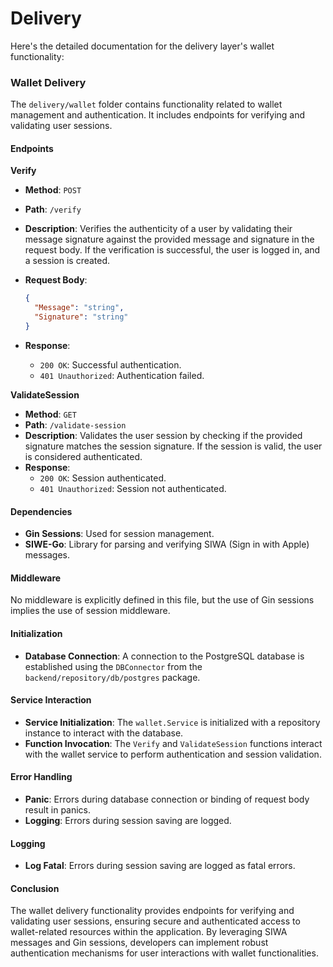 # Delivery

Here's the detailed documentation for the delivery layer's wallet functionality:

### Wallet Delivery&#x20;

The `delivery/wallet` folder contains functionality related to wallet management and authentication. It includes endpoints for verifying and validating user sessions.

#### Endpoints

**Verify**

* **Method**: `POST`
* **Path**: `/verify`
* **Description**: Verifies the authenticity of a user by validating their message signature against the provided message and signature in the request body. If the verification is successful, the user is logged in, and a session is created.
*   **Request Body**:

    ```json
    {
      "Message": "string",
      "Signature": "string"
    }
    ```
* **Response**:
  * `200 OK`: Successful authentication.
  * `401 Unauthorized`: Authentication failed.

**ValidateSession**

* **Method**: `GET`
* **Path**: `/validate-session`
* **Description**: Validates the user session by checking if the provided signature matches the session signature. If the session is valid, the user is considered authenticated.
* **Response**:
  * `200 OK`: Session authenticated.
  * `401 Unauthorized`: Session not authenticated.

#### Dependencies

* **Gin Sessions**: Used for session management.
* **SIWE-Go**: Library for parsing and verifying SIWA (Sign in with Apple) messages.

#### Middleware

No middleware is explicitly defined in this file, but the use of Gin sessions implies the use of session middleware.

#### Initialization

* **Database Connection**: A connection to the PostgreSQL database is established using the `DBConnector` from the `backend/repository/db/postgres` package.

#### Service Interaction

* **Service Initialization**: The `wallet.Service` is initialized with a repository instance to interact with the database.
* **Function Invocation**: The `Verify` and `ValidateSession` functions interact with the wallet service to perform authentication and session validation.

#### Error Handling

* **Panic**: Errors during database connection or binding of request body result in panics.
* **Logging**: Errors during session saving are logged.

#### Logging

* **Log Fatal**: Errors during session saving are logged as fatal errors.

#### Conclusion

The wallet delivery functionality provides endpoints for verifying and validating user sessions, ensuring secure and authenticated access to wallet-related resources within the application. By leveraging SIWA messages and Gin sessions, developers can implement robust authentication mechanisms for user interactions with wallet functionalities.
